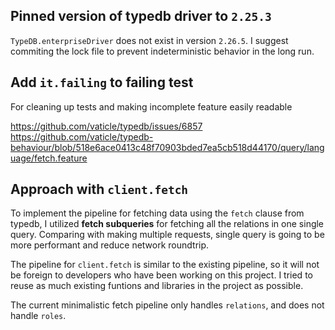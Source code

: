 ## Pinned version of typedb driver to `2.25.3`

`TypeDB.enterpriseDriver` does not exist in version `2.26.5`. I suggest commiting the lock file to prevent indeterministic behavior in the long run.

## Add `it.failing` to failing test

For cleaning up tests and making incomplete feature easily readable

https://github.com/vaticle/typedb/issues/6857
https://github.com/vaticle/typedb-behaviour/blob/518e6ace0413c48f70903bded7ea5cb518d44170/query/language/fetch.feature

## Approach with `client.fetch`

To implement the pipeline for fetching data using the `fetch` clause from typedb, I utilized **fetch subqueries** for fetching all the relations in one single query. Comparing with making multiple requests, single query is going to be more performant and reduce network roundtrip.

The pipeline for `client.fetch` is similar to the existing pipeline, so it will not be foreign to developers who have been working on this project. I tried to reuse as much existing funtions and libraries in the project as possible.

The current minimalistic fetch pipeline only handles `relations`, and does not handle `roles`.